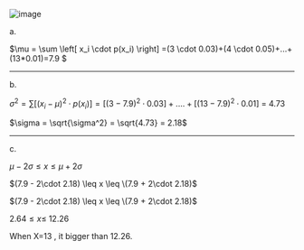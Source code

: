 ![image](https://github.com/user-attachments/assets/9bb29b79-5d26-497e-ad1b-e4ae62220090)

a. 

$\mu = \sum \left[ x_i \cdot p(x_i) \right] =(3 \cdot 0.03)+(4 \cdot 0.05)+...+(13*0.01)=7.9 $
- - -
b. 

$\sigma^2 = \sum \left[ (x_i - \mu)^2 \cdot p(x_i) \right]=\left[ (3-7.9)^2 \cdot 0.03 \right]+....+\left[ (13-7.9)^2 \cdot 0.01 \right]$ = 4.73

$\sigma = \sqrt{\sigma^2} = \sqrt{4.73} = 2.18$  


- - -
c.

$\mu - 2\sigma \leq x \leq \mu + 2\sigma$

$(7.9 - 2\cdot 2.18) \leq x \leq \(7.9 + 2\cdot 2.18)$



$(7.9 - 2\cdot 2.18) \leq x \leq \(7.9 + 2\cdot 2.18)$

$2.64 \leq x \leq \ 12.26$

When X=13 , it bigger than 12.26.
